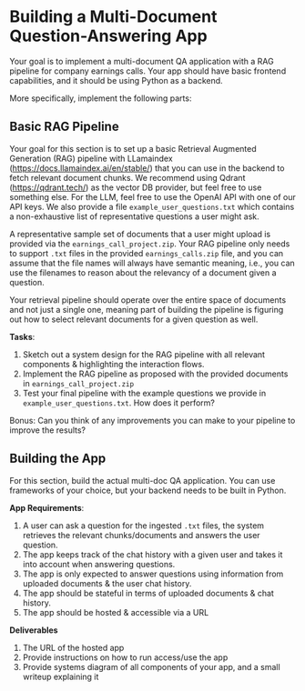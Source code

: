 # Building a Multi-Document Question-Answering App

Your goal is to implement a multi-document QA application with a RAG pipeline for company earnings calls. Your app should have basic frontend capabilities, and it should be using Python as a backend.

More specifically, implement the following parts:

## Basic RAG Pipeline
Your goal for this section is to set up a basic Retrieval Augmented Generation (RAG) pipeline with LLamaindex (https://docs.llamaindex.ai/en/stable/) that you can use in the backend to fetch relevant document chunks. We recommend using Qdrant (https://qdrant.tech/) as the vector DB provider, but feel free to use something else. For the LLM, feel free to use the OpenAI API with one of our API keys. We also provide a file `example_user_questions.txt` which contains a non-exhaustive list of representative questions a user might ask.

A representative sample set of documents that a user might upload is provided via the `earnings_call_project.zip`. Your RAG pipeline only needs to support `.txt` files in the provided `earnings_calls.zip` file, and you can assume that the file names will always have semantic meaning, i.e., you can use the filenames to reason about the relevancy of a document given a question.

Your retrieval pipeline should operate over the entire space of documents and not just a single one, meaning part of building the pipeline is figuring out how to select relevant documents for a given question as well.

**Tasks**:

1. Sketch out a system design for the RAG pipeline with all relevant components & highlighting the interaction flows.
2. Implement the RAG pipeline as proposed with the provided documents in `earnings_call_project.zip`
3. Test your final pipeline with the example questions we provide in `example_user_questions.txt`. How does it perform?

Bonus: Can you think of any improvements you can make to your pipeline to improve the results?

## Building the App
For this section, build the actual multi-doc QA application. You can use frameworks of your choice, but your backend needs to be built in Python.

**App Requirements**:

1. A user can ask a question for the ingested `.txt` files, the system retrieves the relevant chunks/documents and answers the user question.
2. The app keeps track of the chat history with a given user and takes it into account when answering questions.
3. The app is only expected to answer questions using information from uploaded documents & the user chat history.
4. The app should be stateful in terms of uploaded documents & chat history.
5. The app should be hosted & accessible via a URL

**Deliverables**

1. The URL of the hosted app
2. Provide instructions on how to run access/use the app
3. Provide systems diagram of all components of your app, and a small writeup explaining it